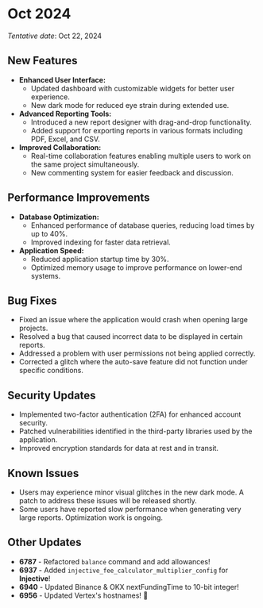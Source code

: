 # Oct 2024

*Tentative date*: Oct 22, 2024

## New Features

- **Enhanced User Interface:** 
  - Updated dashboard with customizable widgets for better user experience.
  - New dark mode for reduced eye strain during extended use.
- **Advanced Reporting Tools:**
  - Introduced a new report designer with drag-and-drop functionality.
  - Added support for exporting reports in various formats including PDF, Excel, and CSV.
- **Improved Collaboration:**
  - Real-time collaboration features enabling multiple users to work on the same project simultaneously.
  - New commenting system for easier feedback and discussion.

## Performance Improvements

- **Database Optimization:**
  - Enhanced performance of database queries, reducing load times by up to 40%.
  - Improved indexing for faster data retrieval.
- **Application Speed:**
  - Reduced application startup time by 30%.
  - Optimized memory usage to improve performance on lower-end systems.

## Bug Fixes

- Fixed an issue where the application would crash when opening large projects.
- Resolved a bug that caused incorrect data to be displayed in certain reports.
- Addressed a problem with user permissions not being applied correctly.
- Corrected a glitch where the auto-save feature did not function under specific conditions.

## Security Updates

- Implemented two-factor authentication (2FA) for enhanced account security.
- Patched vulnerabilities identified in the third-party libraries used by the application.
- Improved encryption standards for data at rest and in transit.

## Known Issues

- Users may experience minor visual glitches in the new dark mode. A patch to address these issues will be released shortly.
- Some users have reported slow performance when generating very large reports. Optimization work is ongoing.

## Other Updates

- **6787** - Refactored `balance` command and add allowances!
- **6937** - Added `injective_fee_calculator_multiplier_config` for **Injective**!
- **6940** - Updated Binance & OKX nextFundingTime to 10-bit integer!
- **6956** - Updated Vertex's hostnames! 🙏
